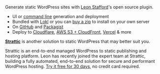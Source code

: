 ---
---

Generate static WordPress sites with [Leon Stafford](https://ljs.dev)'s open source plugin.

 - UI or [command line](/developers/wp-cli/) generation and deployment
 - Bundled with [Lokl](https://lokl.dev) or you can [buy a zip](/download) to install on your own server
 - On [GitHub](https://github.com/leonstafford/wp2static) and [Packagist](https://packagist.org/packages/leonstafford/wp2static)
 - Deploy to [Cloudflare](https://cloudflare.com), [AWS S3 + CloudFront](https://aws.amazon.com/cloudfront/), [Vercel](https://vercel.com) &amp; more


**[Strattic](https://www.strattic.com?utm_campaign=WP2Static&utm_source=WP2&utm_medium=link)** is another solution to static WordPress that may better suit you.

Strattic is an end-to-end managed WordPress to static publishing and hosting platform. Leon has recently joined the expert team at Strattic, building a fully automated, end-to-end solution for secure and performant WordPress hosting. [Try it free for 30 days](https://app.strattic.com/signup?utm_campaign=WP2Static&utm_source=WP2&utm_medium=link&utm_content=trail), no credit card required.

